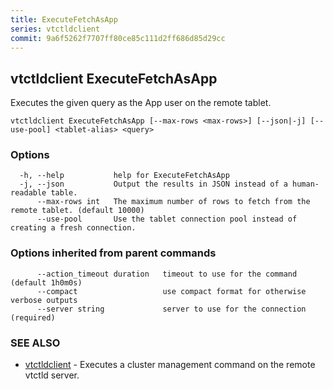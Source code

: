 ```yaml
---
title: ExecuteFetchAsApp
series: vtctldclient
commit: 9a6f5262f7707ff80ce85c111d2ff686d85d29cc
---
```

## vtctldclient ExecuteFetchAsApp

Executes the given query as the App user on the remote tablet.

```
vtctldclient ExecuteFetchAsApp [--max-rows <max-rows>] [--json|-j] [--use-pool] <tablet-alias> <query>
```

### Options

```
  -h, --help           help for ExecuteFetchAsApp
  -j, --json           Output the results in JSON instead of a human-readable table.
      --max-rows int   The maximum number of rows to fetch from the remote tablet. (default 10000)
      --use-pool       Use the tablet connection pool instead of creating a fresh connection.
```

### Options inherited from parent commands

```
      --action_timeout duration   timeout to use for the command (default 1h0m0s)
      --compact                   use compact format for otherwise verbose outputs
      --server string             server to use for the connection (required)
```

### SEE ALSO

* [vtctldclient](../)	 - Executes a cluster management command on the remote vtctld server.

